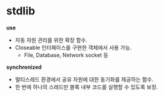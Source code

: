 # stdlib

**use**

- 자동 자원 관리를 위한 확장 함수.
- Closeable 인터페이스를 구현한 객체에서 사용 가능.
    - File, Database, Network socket 등

**synchronized**

- 멀티스레드 환경에서 공유 자원에 대한 동기화를 제공하는 함수.
- 한 번에 하나의 스레드만 블록 내부 코드를 실행할 수 있도록 보장.